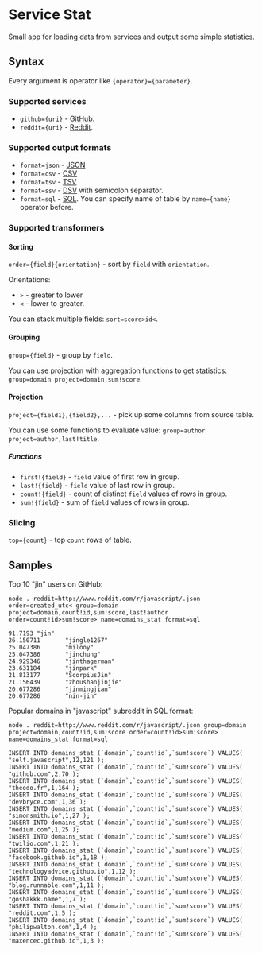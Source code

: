 # Service Stat

Small app for loading data from services and output some simple statistics.

## Syntax

Every argument is operator like `{operator}={parameter}`.

### Supported services

* `github={uri}` - [GitHub](https://developer.github.com/v3/).
* `reddit={uri}` - [Reddit](https://www.reddit.com/dev/api/).

### Supported output formats

* `format=json` - [JSON](https://en.wikipedia.org/wiki/JSON)
* `format=csv` - [CSV](https://en.wikipedia.org/wiki/Comma-separated_values)
* `format=tsv` - [TSV](https://en.wikipedia.org/wiki/Tab-separated_values)
* `format=ssv` - [DSV](https://en.wikipedia.org/wiki/Delimiter-separated_values) with semicolon separator.
* `format=sql` - [SQL](https://en.wikipedia.org/wiki/SQL). You can specify name of table by `name={name}` operator before.

### Supported transformers

#### Sorting

`order={field}{orientation}` - sort by `field` with `orientation`.

Orientations: 

* `>` - greater to lower
* `<` - lower to greater. 

You can stack multiple fields: `sort=score>id<`.

#### Grouping

`group={field}` - group by `field`.

You can use projection with aggregation functions to get statistics: `group=domain project=domain,sum!score`.

#### Projection

`project={field1},{field2},...` - pick up some columns from source table.

You can use some functions to evaluate value: `group=author project=author,last!title`.

##### Functions

* `first!{field}` - `field` value of first row in group.
* `last!{field}` - `field` value of last row in group.
* `count!{field}` - count of distinct `field` values of rows in group.
* `sum!{field}` - sum of `field` values of rows in group.

### Slicing

`top={count}` - top `count` rows of table.

## Samples

Top 10 "jin" users on GitHub:

```
node . reddit=http://www.reddit.com/r/javascript/.json order=created_utc< group=domain project=domain,count!id,sum!score,last!author order=count!id>sum!score> name=domains_stat format=sql
```

```
91.7193 "jin"
26.150711       "jingle1267"
25.047386       "milooy"
25.047386       "jinchung"
24.929346       "jinthagerman"
23.631184       "jinpark"
21.813177       "ScorpiusJin"
21.156439       "zhoushanjinjie"
20.677286       "jinmingjian"
20.677286       "nin-jin"
```

Popular domains in "javascript" subreddit in SQL format:

```
node . reddit=http://www.reddit.com/r/javascript/.json group=domain project=domain,count!id,sum!score order=count!id>sum!score> name=domains_stat format=sql
```

```
INSERT INTO domains_stat (`domain`,`count!id`,`sum!score`) VALUES( "self.javascript",12,121 );
INSERT INTO domains_stat (`domain`,`count!id`,`sum!score`) VALUES( "github.com",2,70 );
INSERT INTO domains_stat (`domain`,`count!id`,`sum!score`) VALUES( "theodo.fr",1,164 );
INSERT INTO domains_stat (`domain`,`count!id`,`sum!score`) VALUES( "devbryce.com",1,36 );
INSERT INTO domains_stat (`domain`,`count!id`,`sum!score`) VALUES( "simonsmith.io",1,27 );
INSERT INTO domains_stat (`domain`,`count!id`,`sum!score`) VALUES( "medium.com",1,25 );
INSERT INTO domains_stat (`domain`,`count!id`,`sum!score`) VALUES( "twilio.com",1,21 );
INSERT INTO domains_stat (`domain`,`count!id`,`sum!score`) VALUES( "facebook.github.io",1,18 );
INSERT INTO domains_stat (`domain`,`count!id`,`sum!score`) VALUES( "technologyadvice.github.io",1,12 );
INSERT INTO domains_stat (`domain`,`count!id`,`sum!score`) VALUES( "blog.runnable.com",1,11 );
INSERT INTO domains_stat (`domain`,`count!id`,`sum!score`) VALUES( "goshakkk.name",1,7 );
INSERT INTO domains_stat (`domain`,`count!id`,`sum!score`) VALUES( "reddit.com",1,5 );
INSERT INTO domains_stat (`domain`,`count!id`,`sum!score`) VALUES( "philipwalton.com",1,4 );
INSERT INTO domains_stat (`domain`,`count!id`,`sum!score`) VALUES( "maxencec.github.io",1,3 );
```
